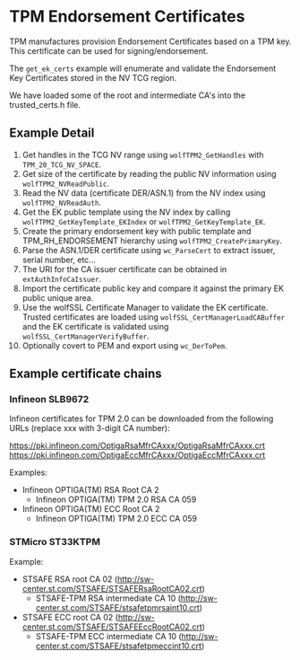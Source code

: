 # TPM Endorsement Certificates

TPM manufactures provision Endorsement Certificates based on a TPM key. This certificate can be used for signing/endorsement.

The `get_ek_certs` example will enumerate and validate the Endorsement Key Certificates stored in the NV TCG region.

We have loaded some of the root and intermediate CA's into the trusted_certs.h file.

## Example Detail

1) Get handles in the TCG NV range using `wolfTPM2_GetHandles` with `TPM_20_TCG_NV_SPACE`.
2) Get size of the certificate by reading the public NV information using `wolfTPM2_NVReadPublic`.
3) Read the NV data (certificate DER/ASN.1) from the NV index using `wolfTPM2_NVReadAuth`.
4) Get the EK public template using the NV index by calling `wolfTPM2_GetKeyTemplate_EKIndex` or `wolfTPM2_GetKeyTemplate_EK`.
5) Create the primary endorsement key with public template and TPM_RH_ENDORSEMENT hierarchy using `wolfTPM2_CreatePrimaryKey`.
6) Parse the ASN.1/DER certificate using `wc_ParseCert` to extract issuer, serial number, etc...
7) The URI for the CA issuer certificate can be obtained in `extAuthInfoCaIssuer`.
8) Import the certificate public key and compare it against the primary EK public unique area.
9) Use the wolfSSL Certificate Manager to validate the EK certificate. Trusted certificates are loaded using `wolfSSL_CertManagerLoadCABuffer` and the EK certificate is validated using `wolfSSL_CertManagerVerifyBuffer`.
10) Optionally covert to PEM and export using `wc_DerToPem`.

## Example certificate chains

### Infineon SLB9672

Infineon certificates for TPM 2.0 can be downloaded from the following URLs (replace xxx with 3-digit CA number):

https://pki.infineon.com/OptigaRsaMfrCAxxx/OptigaRsaMfrCAxxx.crt
https://pki.infineon.com/OptigaEccMfrCAxxx/OptigaEccMfrCAxxx.crt


Examples:

- Infineon OPTIGA(TM) RSA Root CA 2
  - Infineon OPTIGA(TM) TPM 2.0 RSA CA 059
- Infineon OPTIGA(TM) ECC Root CA 2
  - Infineon OPTIGA(TM) TPM 2.0 ECC CA 059

### STMicro ST33KTPM

Example:

- STSAFE RSA root CA 02 (http://sw-center.st.com/STSAFE/STSAFERsaRootCA02.crt)
  - STSAFE-TPM RSA intermediate CA 10 (http://sw-center.st.com/STSAFE/stsafetpmrsaint10.crt)
- STSAFE ECC root CA 02 (http://sw-center.st.com/STSAFE/STSAFEEccRootCA02.crt)
  - STSAFE-TPM ECC intermediate CA 10 (http://sw-center.st.com/STSAFE/stsafetpmeccint10.crt)
